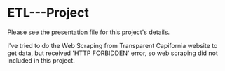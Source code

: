 # ETL---Project
Please see the presentation file for this project's details.

I've tried to do the Web Scraping from Transparent Capifornia website to get data, but received 'HTTP FORBIDDEN' error, so web scraping did not included in this project.  
